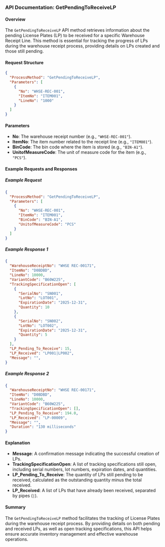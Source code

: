 ### API Documentation: GetPendingToReceiveLP

#### Overview
The `GetPendingToReceiveLP` API method retrieves information about the pending License Plates (LP) to be received for a specific Warehouse Receipt Line. This method is essential for tracking the progress of LPs during the warehouse receipt process, providing details on LPs created and those still pending.

#### Request Structure
```json
{
  "ProcessMethod": "GetPendingToReceiveLP",
  "Parameters": [
    {
      "No": "WHSE-REC-001",
      "ItemNo": "ITEM001",
      "LineNo": "1000"
    }
  ]
}
```

#### Parameters
- **No**: The warehouse receipt number (e.g., `"WHSE-REC-001"`).
- **ItemNo**: The item number related to the receipt line (e.g., `"ITEM001"`).
- **BinCode**: The bin code where the item is stored (e.g., `"BIN-A1"`).
- **UnitofMeasureCode**: The unit of measure code for the item (e.g., `"PCS"`).

#### Example Requests and Responses

##### Example Request
```json
{
  "ProcessMethod": "GetPendingToReceiveLP",
  "Parameters": [
    {
      "No": "WHSE-REC-001",
      "ItemNo": "ITEM001",
      "BinCode": "BIN-A1",
      "UnitofMeasureCode": "PCS"
    }
  ]
}
```

##### Example Response 1
```json
{
  "WarehouseReceiptNo": "WHSE REC-00171",
  "ItemNo": "D0BDBD",
  "LineNo": 10000,
  "VariantCode": "B60W225",
  "TrackingSpecificationOpen": [
    {
      "SerialNo": "SN001",
      "LotNo": "LOT001",
      "ExpirationDate": "2025-12-31",
      "Quantity": 10
    },
    {
      "SerialNo": "SN002",
      "LotNo": "LOT002",
      "ExpirationDate": "2025-12-31",
      "Quantity": 5
    }
  ],
  "LP_Pending_To_Receive": 15,
  "LP_Received": "LP001|LP002",
  "Message": "",
}
```
##### Example Response 2
```json
{
  "WarehouseReceiptNo": "WHSE REC-00171",
  "ItemNo": "D0BDBD",
  "LineNo": 10000,
  "VariantCode": "B60W225",
  "TrackingSpecificationOpen": [],
  "LP_Pending_To_Receive": 194.0,
  "LP_Received": "LP-00009",
  "Message": "",
  "Duration": "130 milliseconds"
}
```
#### Explanation
- **Message**: A confirmation message indicating the successful creation of LPs.
- **TrackingSpecificationOpen**: A list of tracking specifications still open, including serial numbers, lot numbers, expiration dates, and quantities.
- **LP_Pending_To_Receive**: The quantity of LPs still pending to be received, calculated as the outstanding quantity minus the total received.
- **LP_Received**: A list of LPs that have already been received, separated by pipes (`|`).

#### Summary
The `GetPendingToReceiveLP` method facilitates the tracking of License Plates during the warehouse receipt process. By providing details on both pending and received LPs, as well as open tracking specifications, this API helps ensure accurate inventory management and effective warehouse operations.